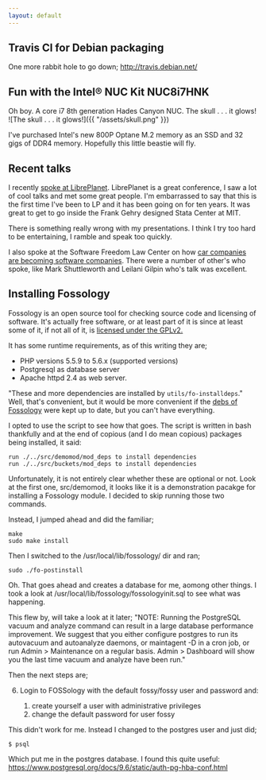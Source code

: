 ```yaml
---
layout: default
---
```


## Travis CI for Debian packaging
One more rabbit hole to go down; http://travis.debian.net/

## Fun with the Intel® NUC Kit NUC8i7HNK
Oh boy. A core i7 8th generation Hades Canyon NUC. The skull . . . it glows!
![The skull . . . it glows!]({{ "/assets/skull.png" }})

I've purchased Intel's new 800P Optane M.2 memory as an SSD and 32
gigs of DDR4 memory. Hopefully this little beastie will fly.

## Recent talks
I recently [spoke at LibrePlanet](https://media.libreplanet.org/u/libreplanet/m/freedom-embedded-vehicles/).
LibrePlanet is a great conference, I saw a lot of cool talks and met
some great people. I'm embarrassed to say that this is the first time
I've been to LP and it has been going on for ten years. It was great
to get to go inside the Frank Gehry designed Stata Center at MIT.

There is something really wrong with my presentations. I think I try
too hard to be entertaining, I ramble and speak too quickly.

I also spoke at the Software Freedom Law Center on how [car companies
are becoming software
companies](https://downloads.softwarefreedom.org/2018/automotive/1d-foster.webm). There
were a number of other's who spoke, like Mark Shuttleworth and Leilani
Gilpin who's talk was excellent.

## Installing Fossology
Fossology is an open source tool for checking source code and
licensing of software. It's actually free software, or at least part
of it is since at least some of it, if not all of it, is [licensed
under the GPLv2.](https://github.com/fossology/fossology/blob/master/COPYING)

It has some runtime requirements, as of this writing they are;
- PHP versions 5.5.9 to 5.6.x (supported versions)
- Postgresql as database server
- Apache httpd 2.4 as web server.

"These and more dependencies are installed by `utils/fo-installdeps`."
Well, that's convenient, but it would be more convenient if the [debs
of Fossology](https://mirrors.kernel.org/fossology/releases/3.0.0/)
were kept up to date, but you can't have everything.

I opted to use the script to see how that goes. The script is written in 
bash thankfully and at the end of copious (and I do mean copious) packages being installed, it said:
```
run ./../src/demomod/mod_deps to install dependencies
run ./../src/buckets/mod_deps to install dependencies
``` 

Unfortunately, it is not entirely clear whether these are optional or
not. Look at the first one, src/demomod, it looks like it is a
demonstration pacakge for installing a Fossology module. I decided to
skip running those two commands. 

Instead, I jumped ahead and did the familiar;

```
make
sudo make install
```

Then I switched to the /usr/local/lib/fossology/ dir and ran;
```
sudo ./fo-postinstall
```

Oh. That goes ahead and creates a database for me, aomong other
things. I took a look at /usr/local/lib/fossology/fossologyinit.sql to
see what was happening.

This flew by, will take a look at it later;
"NOTE: Running the PostgreSQL vacuum and analyze command can result in a large database performance improvement.  We suggest that you either configure postgres to run its autovacuum and autoanalyze daemons, or maintagent -D in a cron job, or run Admin > Maintenance on a regular basis.  Admin > Dashboard will show you the last time vacuum and analyze have been run."

Then the next steps are;

6. Login to FOSSology with the default fossy/fossy user and password and:

   1.  create yourself a user with administrative privileges
   2.  change the default password for user fossy

This didn't work for me. Instead I changed to the postgres user and just did;
```
$ psql
```
Which put me in the postgres database. I found this quite useful: 
https://www.postgresql.org/docs/9.6/static/auth-pg-hba-conf.html

